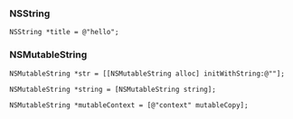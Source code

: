 ### NSString

```objc
NSString *title = @"hello";
```

### NSMutableString

```objc
NSMutableString *str = [[NSMutableString alloc] initWithString:@""];

NSMutableString *string = [NSMutableString string];

NSMutableString *mutableContext = [@"context" mutableCopy];
```
